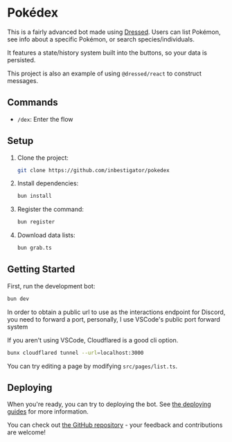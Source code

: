 # Pokédex

This is a fairly advanced bot made using [Dressed](https://dressed.vercel.app). Users can list Pokémon, see info about a specific Pokémon, or search species/individuals.

It features a state/history system built into the buttons, so your data is persisted.

This project is also an example of using `@dressed/react` to construct messages.

## Commands

- `/dex`: Enter the flow

## Setup

1. Clone the project:

   ```sh
   git clone https://github.com/inbestigator/pokedex
   ```

2. Install dependencies:

   ```sh
   bun install
   ```

3. Register the command:

   ```sh
   bun register
   ```

4. Download data lists:
   ```sh
   bun grab.ts
   ```

## Getting Started

First, run the development bot:

```sh
bun dev
```

In order to obtain a public url to use as the interactions endpoint for Discord,
you need to forward a port, personally, I use VSCode's public port forward
system

If you aren't using VSCode, Cloudflared is a good cli option.

```sh
bunx cloudflared tunnel --url=localhost:3000
```

You can try editing a page by modifying `src/pages/list.ts`.

## Deploying

When you're ready, you can try to deploying the bot. See [the deploying guides](https://dressed.js.org/docs/guide/deploying) for more information.

You can check out
[the GitHub repository](https://github.com/inbestigator/dressed) - your feedback
and contributions are welcome!
